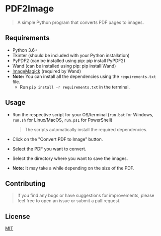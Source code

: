 <!-- markdownlint-disable MD007 MD030 -->

# PDF2Image

> A simple Python program that converts PDF pages to images.

## Requirements

-   Python 3.6+
-   Tkinter (should be included with your Python installation)
-   PyPDF2 (can be installed using pip: pip install PyPDF2)
-   Wand (can be installed using pip: pip install Wand)
-   [ImageMagick](https://imagemagick.org/script/download.php) (required by Wand)
-   **Note:** You can install all the dependencies using the `requirements.txt` file.
    -   Run `pip install -r requirements.txt` in the terminal.

## Usage

-   Run the respective script for your OS/terminal (`run.bat` for Windows, `run.sh` for Linux/MacOS, `run.ps1` for PowerShell)

    > The scripts automatically install the required dependencies.

-   Click on the "Convert PDF to Image" button.
-   Select the PDF you want to convert.
-   Select the directory where you want to save the images.
-   **Note:** It may take a while depending on the size of the PDF.

## Contributing

> If you find any bugs or have suggestions for improvements, please feel free to open an issue or submit a pull request.

## License

[MIT](https://opensource.org/licenses/MIT)
